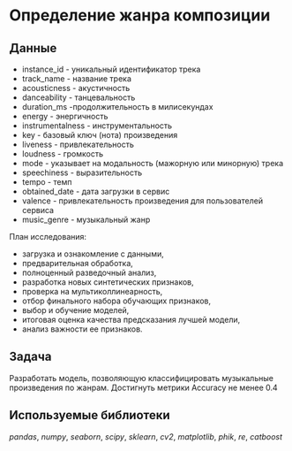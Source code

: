 # Определение жанра композиции

## Данные

- instance_id - уникальный идентификатор трека
- track_name - название трека
- acousticness - акустичность
- danceability - танцевальность
- duration_ms -продолжительность в милисекундах
- energy - энергичность
- instrumentalness - инструментальность
- key - базовый ключ (нота) произведения
- liveness - привлекательность
- loudness - громкость
- mode - указывает на модальность (мажорную или минорную) трека
- speechiness - выразительность
- tempo - темп
- obtained_date - дата загрузки в сервис
- valence - привлекательность произведения для пользователей сервиса
- music_genre - музыкальный жанр

План исследования:
- загрузка и ознакомление с данными,
- предварительная обработка,
- полноценный разведочный анализ,
- разработка новых синтетических признаков,
- проверка на мультиколлинеарность,
- отбор финального набора обучающих признаков,
- выбор и обучение моделей,
- итоговая оценка качества предсказания лучшей модели,
- анализ важности ее признаков.

## Задача

Разработать модель, позволяющую классифицировать музыкальные произведения по жанрам. Достигнуть метрики Accuracy не менее 0.4

## Используемые библиотеки
*pandas*, *numpy*, *seaborn*, *scipy*, *sklearn*, *cv2*, *matplotlib*, *phik*, *re*, *catboost*
